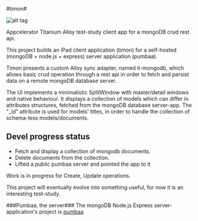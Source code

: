 #timon#


![alt tag](http://www.inseparabile.com/images/Suricato_2_1_.jpg)


Appcelerator Titanium Alloy test-study client app for a mongoDB crud rest api.

This project builds an iPad client application (timon) for a self-hosted (mongoDB + node.js + express)
server application (pumbaa).

Timon presents a custom Alloy sync adapter, named ti-mongodb, which allows basic crud operation
through a rest api in order to fetch and persist data on a remote mongoDB database server.

The UI implements a minimalistic SplitWindow with master/detail windows and native behaviour.
It displays a collection of models which can differ in attributes structures, fetched 
from the mongoDB database server-app. The "_id" attribute is used for models' titles,
in order to handle the collection of schema-less models/documents.

## Devel progress status ##
- Fetch and display a collection of mongodb documents.
- Delete documents from the collection.
- Lifted a public pumbaa server and pointed the app to it

Work is in progress for Create, Update operations.

This project will eventually evolve into something useful, for now it is an interesting test-study.

###Pumbaa, the server###
The mongoDB Node.js Express server-application's project is [pumbaa](https://github.com/tripitakit/pumbaa)
